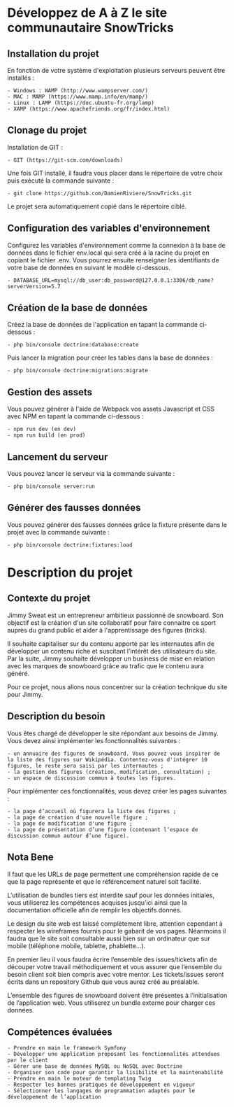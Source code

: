 # Développez de A à Z le site communautaire SnowTricks

## Installation du projet

En fonction de votre système d'exploitation plusieurs serveurs peuvent être installés :
    
    - Windows : WAMP (http://www.wampserver.com/)
    - MAC : MAMP (https://www.mamp.info/en/mamp/)
    - Linux : LAMP (https://doc.ubuntu-fr.org/lamp)
    - XAMP (https://www.apachefriends.org/fr/index.html)
    
## Clonage du projet

Installation de GIT : 

    - GIT (https://git-scm.com/downloads) 
    
Une fois GIT installé, il faudra vous placer dans le répertoire de votre choix puis exécuté la commande suivante :

    - git clone https://github.com/DamienRiviere/SnowTricks.git
    
Le projet sera automatiquement copié dans le répertoire ciblé.

## Configuration des variables d'environnement

Configurez les variables d'environnement comme la connexion à la base de données dans le fichier env.local qui sera créé à la racine du projet en copiant le fichier .env. 
Vous pourrez ensuite renseigner les identifiants de votre base de données en suivant le modèle ci-dessous.

    - DATABASE_URL=mysql://db_user:db_password@127.0.0.1:3306/db_name?serverVersion=5.7
    
## Création de la base de données

Créez la base de données de l'application en tapant la commande ci-dessous : 

    - php bin/console doctrine:database:create
    
Puis lancer la migration pour créer les tables dans la base de données :

    - php bin/console doctrine:migrations:migrate    

## Gestion des assets

Vous pouvez générer à l'aide de Webpack vos assets Javascript et CSS avec NPM en tapant la commande ci-dessous :

    - npm run dev (en dev)
    - npm run build (en prod)
    
## Lancement du serveur

Vous pouvez lancer le serveur via la commande suivante : 

    - php bin/console server:run

## Générer des fausses données 

Vous pouvez générer des fausses données grâce la fixture présente dans le projet avec la commande suivante :

    - php bin/console doctrine:fixtures:load
    
# Description du projet
     
## Contexte du projet

Jimmy Sweat est un entrepreneur ambitieux passionné de snowboard. Son objectif est la création d'un site collaboratif pour faire connaitre ce sport auprès du grand public et aider à l'apprentissage des figures (tricks).

Il souhaite capitaliser sur du contenu apporté par les internautes afin de développer un contenu riche et suscitant l’intérêt des utilisateurs du site. Par la suite, Jimmy souhaite développer un business de mise en relation avec les marques de snowboard grâce au trafic que le contenu aura généré.

Pour ce projet, nous allons nous concentrer sur la création technique du site pour Jimmy.

## Description du besoin
Vous êtes chargé de développer le site répondant aux besoins de Jimmy. Vous devez ainsi implémenter les fonctionnalités suivantes : 

    - un annuaire des figures de snowboard. Vous pouvez vous inspirer de la liste des figures sur Wikipédia. Contentez-vous d'intégrer 10 figures, le reste sera saisi par les internautes ;
    - la gestion des figures (création, modification, consultation) ;
    - un espace de discussion commun à toutes les figures.
  
Pour implémenter ces fonctionnalités, vous devez créer les pages suivantes :

    - la page d’accueil où figurera la liste des figures ; 
    - la page de création d'une nouvelle figure ;
    - la page de modification d'une figure ;
    - la page de présentation d’une figure (contenant l’espace de discussion commun autour d’une figure).

## Nota Bene

Il faut que les URLs de page permettent une compréhension rapide de ce que la page représente et que le référencement naturel soit facilité.

L’utilisation de bundles tiers est interdite sauf pour les données initiales, vous utiliserez les compétences acquises jusqu’ici ainsi que la documentation officielle afin de remplir les objectifs donnés.

Le design du site web est laissé complètement libre, attention cependant à respecter les wireframes fournis pour le gabarit de vos pages. Néanmoins il faudra que le site soit consultable aussi bien sur un ordinateur que sur mobile (téléphone mobile, tablette, phablette…).

En premier lieu il vous faudra écrire l’ensemble des issues/tickets afin de découper votre travail méthodiquement et vous assurer que l’ensemble du besoin client soit bien compris avec votre mentor. Les tickets/issues seront écrits dans un repository Github que vous aurez créé au préalable.

L’ensemble des figures de snowboard doivent être présentes à l’initialisation de l’application web. Vous utiliserez un bundle externe pour charger ces données. 

## Compétences évaluées

    - Prendre en main le framework Symfony
    - Développer une application proposant les fonctionnalités attendues par le client
    - Gérer une base de données MySQL ou NoSQL avec Doctrine
    - Organiser son code pour garantir la lisibilité et la maintenabilité
    - Prendre en main le moteur de templating Twig
    - Respecter les bonnes pratiques de développement en vigueur
    - Sélectionner les langages de programmation adaptés pour le développement de l’application
